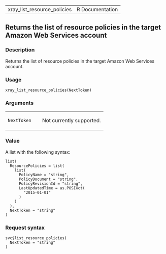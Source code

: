 <table style="width: 100%;">
<tbody>
<tr class="odd">
<td>xray_list_resource_policies</td>
<td style="text-align: right;">R Documentation</td>
</tr>
</tbody>
</table>

## Returns the list of resource policies in the target Amazon Web Services account

### Description

Returns the list of resource policies in the target Amazon Web Services
account.

### Usage

    xray_list_resource_policies(NextToken)

### Arguments

<table>
<colgroup>
<col style="width: 35%" />
<col style="width: 65%" />
</colgroup>
<tbody>
<tr class="odd">
<td><code
id="xray_list_resource_policies_:_NextToken">NextToken</code></td>
<td><p>Not currently supported.</p></td>
</tr>
</tbody>
</table>

### Value

A list with the following syntax:

    list(
      ResourcePolicies = list(
        list(
          PolicyName = "string",
          PolicyDocument = "string",
          PolicyRevisionId = "string",
          LastUpdatedTime = as.POSIXct(
            "2015-01-01"
          )
        )
      ),
      NextToken = "string"
    )

### Request syntax

    svc$list_resource_policies(
      NextToken = "string"
    )

